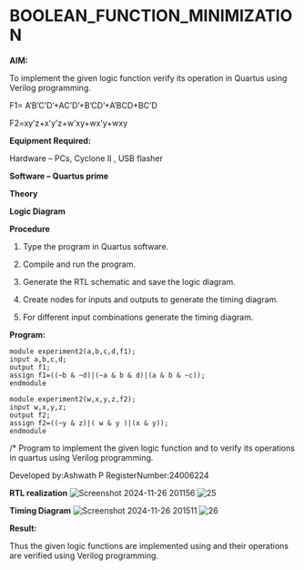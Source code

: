 # BOOLEAN_FUNCTION_MINIMIZATION

**AIM:**

To implement the given logic function verify its operation in Quartus using Verilog programming.

F1= A’B’C’D’+AC’D’+B’CD’+A’BCD+BC’D 

F2=xy’z+x’y’z+w’xy+wx’y+wxy

**Equipment Required:**

Hardware – PCs, Cyclone II , USB flasher

**Software – Quartus prime**

**Theory**

**Logic Diagram**

**Procedure**

1.	Type the program in Quartus software.

2.	Compile and run the program.

3.	Generate the RTL schematic and save the logic diagram.

4.	Create nodes for inputs and outputs to generate the timing diagram.

5.	For different input combinations generate the timing diagram.


**Program:**
```
module experiment2(a,b,c,d,f1);
input a,b,c,d;
output f1;
assign f1=((~b & ~d)|(~a & b & d)|(a & b & ~c));
endmodule

module experiment2(w,x,y,z,f2);
input w,x,y,z;
output f2;
assign f2=((~y & z)|( w & y )|(x & y));
endmodule
```
/* Program to implement the given logic function and to verify its operations in quartus using Verilog programming. 

Developed by:Ashwath P
RegisterNumber:24006224


**RTL realization**
![Screenshot 2024-11-26 201156](https://github.com/user-attachments/assets/0b42be40-cd5b-49fe-b24c-b19b0e1e11f2)
![25](https://github.com/user-attachments/assets/b7a08d50-0655-43f4-a0ea-390c1f578473)

**Timing Diagram**
![Screenshot 2024-11-26 201511](https://github.com/user-attachments/assets/b0d309ff-5c4b-44d9-9723-5839488e3442)
![26](https://github.com/user-attachments/assets/274743d7-ae0f-4908-aafe-773edce6dce8)

**Result:**

Thus the given logic functions are implemented using and their operations are verified using Verilog programming.

